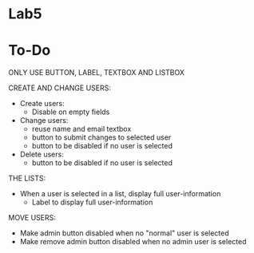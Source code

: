 # Lab5

# To-Do
ONLY USE BUTTON, LABEL, TEXTBOX AND LISTBOX

CREATE AND CHANGE USERS:
  * Create users:
    - Disable on empty fields
  * Change users:
    - reuse name and email textbox
    - button to submit changes to selected user
    - button to be disabled if no user is selected
  * Delete users:
    - button to be disabled if no user is selected
    
THE LISTS:
  * When a user is selected in a list, display full user-information
    - Label to display full user-information

MOVE USERS:
 * Make admin button disabled when no "normal" user is selected
 * Make remove admin button disabled when no admin user is selected
